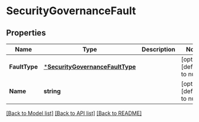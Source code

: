 # SecurityGovernanceFault

## Properties
Name | Type | Description | Notes
------------ | ------------- | ------------- | -------------
**FaultType** | [***SecurityGovernanceFaultType**](security_governance.FaultType.md) |  | [optional] [default to null]
**Name** | **string** |  | [optional] [default to null]

[[Back to Model list]](../README.md#documentation-for-models) [[Back to API list]](../README.md#documentation-for-api-endpoints) [[Back to README]](../README.md)

